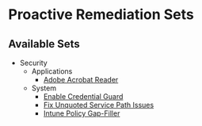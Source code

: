 # Proactive Remediation Sets
## Available Sets
- Security
    - Applications
        - [Adobe Acrobat Reader](https://github.com/ALARP-Solutions/EndpointScripts/tree/main/Proactive%20Remediation%20Script%20Sets/Security/Applications/Adobe%20Acrobat%20Reader)
    - System
        - [Enable Credential Guard](https://github.com/ALARP-Solutions/EndpointScripts/tree/main/Proactive%20Remediation%20Script%20Sets/Security/System/Enable%20Credential%20Guard)
        - [Fix Unquoted Service Path Issues](https://github.com/ALARP-Solutions/EndpointScripts/tree/main/Proactive%20Remediation%20Script%20Sets/Security/System/Fix%20Unquoted%20Service%20Path%20Issues)
        - [Intune Policy Gap-Filler](https://github.com/ALARP-Solutions/EndpointScripts/tree/main/Proactive%20Remediation%20Script%20Sets/Security/System/Intune%20Policy%20Gap-Filler)

